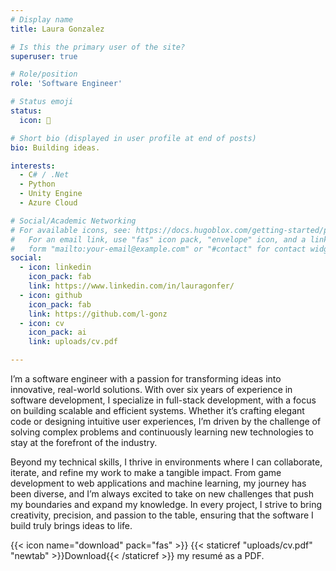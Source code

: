 ```yaml
---
# Display name
title: Laura Gonzalez

# Is this the primary user of the site?
superuser: true

# Role/position
role: 'Software Engineer'

# Status emoji
status:
  icon: 🚀

# Short bio (displayed in user profile at end of posts)
bio: Building ideas.

interests:
  - C# / .Net
  - Python
  - Unity Engine
  - Azure Cloud

# Social/Academic Networking
# For available icons, see: https://docs.hugoblox.com/getting-started/page-builder/#icons
#   For an email link, use "fas" icon pack, "envelope" icon, and a link in the
#   form "mailto:your-email@example.com" or "#contact" for contact widget.
social:
  - icon: linkedin
    icon_pack: fab
    link: https://www.linkedin.com/in/lauragonfer/
  - icon: github
    icon_pack: fab
    link: https://github.com/l-gonz
  - icon: cv
    icon_pack: ai
    link: uploads/cv.pdf

---
```


I’m a software engineer with a passion for transforming ideas into innovative, real-world solutions. With over six years of experience in software development, I specialize in full-stack development, with a focus on building scalable and efficient systems. Whether it’s crafting elegant code or designing intuitive user experiences, I’m driven by the challenge of solving complex problems and continuously learning new technologies to stay at the forefront of the industry.

Beyond my technical skills, I thrive in environments where I can collaborate, iterate, and refine my work to make a tangible impact. From game development to web applications and machine learning, my journey has been diverse, and I’m always excited to take on new challenges that push my boundaries and expand my knowledge. In every project, I strive to bring creativity, precision, and passion to the table, ensuring that the software I build truly brings ideas to life.

{{< icon name="download" pack="fas" >}} {{< staticref "uploads/cv.pdf" "newtab" >}}Download{{< /staticref >}} my resumé as a PDF.
